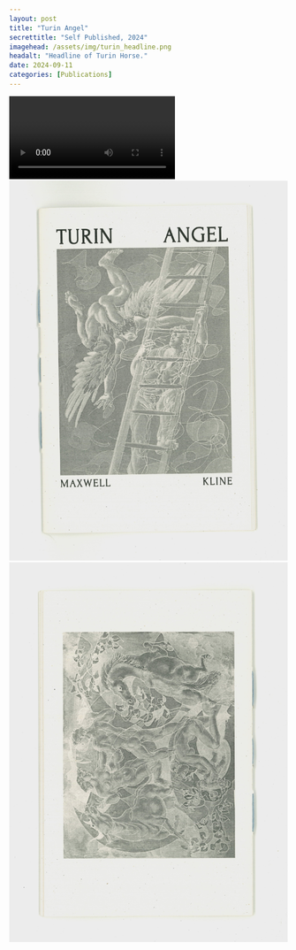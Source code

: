 ```yaml
---
layout: post
title: "Turin Angel"
secrettitle: "Self Published, 2024"
imagehead: /assets/img/turin_headline.png
headalt: "Headline of Turin Horse."
date: 2024-09-11
categories: [Publications]
---
```


<video autoplay loop class="gifitem">
    <source src="/assets/video/turin.gif" type="video/gif">
    <source src="/assets/video/turin.mp4" type="video/mp4">
    Your browser does not support the video element.
</video>

<img src="/assets/img/turin_front_full.png" alt="Front-cover-of-Turin-Angel." width="790">

<img src="/assets/img/turin_back_full.png" alt="Back-cover-of-Turin-Angel." width="790">

